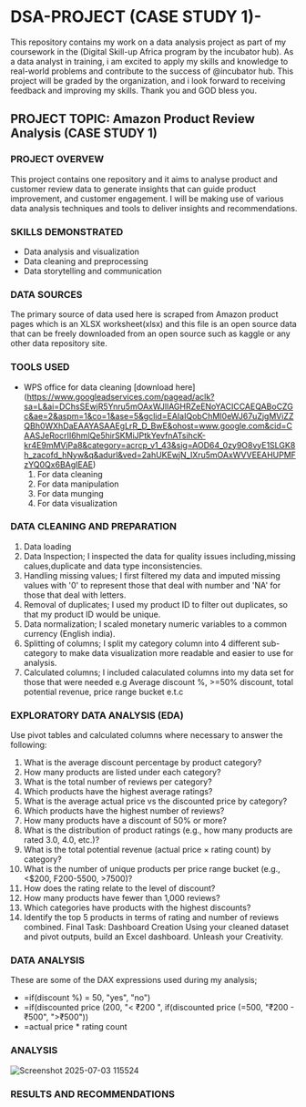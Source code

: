 # DSA-PROJECT (CASE STUDY 1)-
This repository contains my work on a data analysis project as part of my coursework in the (Digital Skill-up Africa program by the incubator hub). As a data analyst in training, i am excited to apply my skills and knowledge to real-world problems and contribute to the success of @incubator hub. This project will be graded by the organization, and i look forward to receiving feedback and improving my skills. Thank you and GOD bless you.
## PROJECT TOPIC: Amazon Product Review Analysis (CASE STUDY 1)
### PROJECT OVERVEW 
This project contains one repository and it aims to analyse product and customer review data to generate insights that can guide product improvement, and customer engagement. I will be making use of various data analysis techniques and tools to deliver insights and recommendations.
### SKILLS DEMONSTRATED 
- Data analysis and visualization
- Data cleaning and preprocessing
- Data storytelling and communication
### DATA SOURCES
The primary source of data used here is scraped from Amazon product pages which is an XLSX worksheet(xlsx) and this file is an open source data that can be freely downloaded from an open source such as kaggle or any other data repository site.
### TOOLS USED 
- WPS office for data cleaning [download here] (https://www.googleadservices.com/pagead/aclk?sa=L&ai=DChsSEwjR5Ynru5mOAxWJllAGHRZeENoYACICCAEQABoCZGc&ae=2&aspm=1&co=1&ase=5&gclid=EAIaIQobChMI0eWJ67uZjgMViZZQBh0WXhDaEAAYASAAEgLrR_D_BwE&ohost=www.google.com&cid=CAASJeRocrII6hmlQe5hirSKMiJPtkYevfnATsihcK-kr4E9mMVjPa8&category=acrcp_v1_43&sig=AOD64_0zy9O8vyE1SLGK8h_zacofd_hNyw&q&adurl&ved=2ahUKEwjN_IXru5mOAxWVVEEAHUPMFzYQ0Qx6BAgIEAE)
  1. For data cleaning
  2. For data manipulation
  3. For data munging
  4. For data visualization
### DATA CLEANING AND PREPARATION
1. Data loading
2. Data Inspection; I inspected the data for quality issues including,missing calues,duplicate and data type inconsistencies.
3. Handling missing values; I first filtered my data and imputed missing values with '0' to represent those that deal with number and 'NA' for those that deal with letters.
4. Removal of duplicates; I used my product ID to filter out duplicates, so that my product ID would be unique.
5. Data normalization; I scaled monetary numeric variables to a common currency (English india).
6. Splitting of columns; I split my category column into 4 different sub-category to make data visualization more readable and easier to use for analysis.
7. Calculated columns; I included calaculated columns into my data set for those that were needed e.g Average discount %, >=50% discount, total potential revenue, price range bucket e.t.c
### EXPLORATORY DATA ANALYSIS (EDA)
Use pivot tables and calculated columns where necessary to answer the following:
1. What is the average discount percentage by product category?
2. How many products are listed under each category?
3. What is the total number of reviews per category?
4. Which products have the highest average ratings?
5. What is the average actual price vs the discounted price by category?
6. Which products have the highest number of reviews?
7. How many products have a discount of 50% or more?
8. What is the distribution of product ratings (e.g., how many products are rated 3.0,
4.0, etc.)?
9. What is the total potential revenue (actual price × rating count) by category?
10. What is the number of unique products per price range bucket (e.g., <$200,
F200-5500, >7500)?
11. How does the rating relate to the level of discount?
12. How many products have fewer than 1,000 reviews?
13. Which categories have products with the highest discounts?
14. Identify the top 5 products in terms of rating and number of reviews combined.
Final Task: Dashboard Creation
Using your cleaned dataset and pivot outputs, build an Excel dashboard. Unleash your
Creativity.
### DATA ANALYSIS 
These are some of the DAX expressions used during my analysis;
- =if(discount %) = 50, "yes", "no")
- =if(discounted price (200, "< ₹200 ", if(discounted price (=500, "₹200 - ₹500", ">₹500"))
- =actual price * rating count
### ANALYSIS
![Screenshot 2025-07-03 115524](https://github.com/user-attachments/assets/664b69b2-33c2-4b5b-a9e2-1ce51fe702b8)

### RESULTS AND RECOMMENDATIONS 


  

